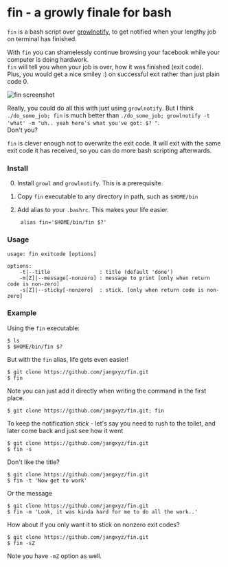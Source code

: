 # fin - a growly finale for bash 

`fin` is a bash script over [growlnotify](http://growl.info/downloads), to get notified when your lengthy job on terminal has finished.

With `fin` you can shamelessly continue browsing your facebook while your computer is doing hardwork. <br>
`fin` will tell you when your job is over, how it was finished (exit code). <br>
Plus, you would get a nice smiley :) on successful exit rather than just plain code 0.

![fin screenshot](http://jangxyz.github.io/fin/screenshot.jpg)

Really, you could do all this with just using `growlnotify`. But I think `./do_some_job; fin` is much better than `./do_some_job; growlnotify -t 'what' -m "uh.. yeah here's what you've got: $? "`. <br>
Don't you?

`fin` is clever enough not to overwrite the exit code. It will exit with the same exit code it has received, so you can do more bash scripting afterwards.


### Install ###

0. Install `growl` and `growlnotify`. This is a prerequisite.
1. Copy `fin` executable to any directory in path, such as `$HOME/bin`
2. Add alias to your `.bashrc`. This makes your life easier.

    	alias fin='$HOME/bin/fin $?'


### Usage ###

```
usage: fin exitcode [options]

options:
    -t|--title                : title (default 'done')
    -m[Z]|--message[-nonzero] : message to print [only when return code is non-zero]
    -s[Z]|--sticky[-nonzero]  : stick. [only when return code is non-zero]

```


### Example ###

Using the `fin` executable:

```
$ ls
$ $HOME/bin/fin $?
```


But with the `fin` alias, life gets even easier!

```
$ git clone https://github.com/jangxyz/fin.git
$ fin
```

Note you can just add it directly when writing the command in the first place.

```
$ git clone https://github.com/jangxyz/fin.git; fin
```


To keep the notification _stick_ - let's say you need to rush to the toilet, and later come back and just see how it went

```
$ git clone https://github.com/jangxyz/fin.git
$ fin -s 
```

Don't like the title?

```
$ git clone https://github.com/jangxyz/fin.git
$ fin -t 'Now get to work'
```

Or the message

```
$ git clone https://github.com/jangxyz/fin.git
$ fin -m 'Look, it was kinda hard for me to do all the work..'
```

How about if you only want it to stick on nonzero exit codes?

```
$ git clone https://github.com/jangxyz/fin.git
$ fin -sZ
```

Note you have `-mZ` option as well.



